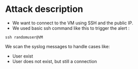 # Attack description
- We want to connect to the VM using SSH and the public IP.
- We used basic ssh command like this to trigger the alert :
```shell
ssh randomuser@VM
```

We scan the syslog messages to handle cases like:
- User exist
- User does not exist, but still a connection